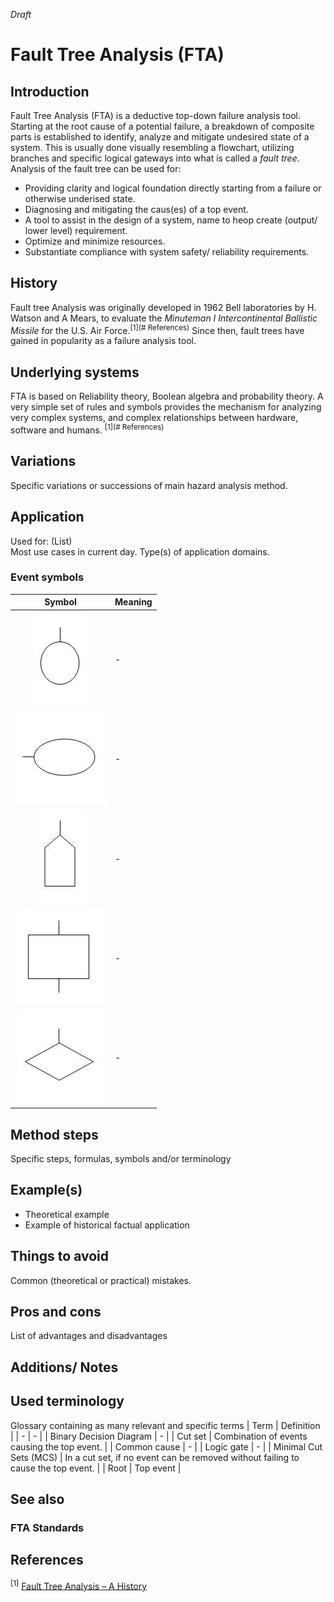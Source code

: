 _Draft_

# Fault Tree Analysis (FTA)

## Introduction 
Fault Tree Analysis (FTA) is a deductive top-down failure analysis tool. Starting at the root cause of a potential failure, a breakdown of composite parts is established to identify, analyze and mitigate undesired state of a system. This is usually done visually resembling a flowchart, utilizing branches and specific logical gateways into what is called a _fault tree_. Analysis of the fault tree can be used for:
* Providing clarity and logical foundation directly starting from a failure or otherwise underised state.
* Diagnosing and mitigating the caus(es) of a top event.
* A tool to assist in the design of a system, name to heop create (output/ lower level) requirement.
* Optimize and minimize resources.
* Substantiate compliance with system safety/ reliability requirements.

## History
Fault tree Analysis was originally developed in 1962 Bell laboratories by H. Watson and A Mears, to evaluate the _Minuteman I Intercontinental Ballistic Missile_ for the U.S. Air Force.<sup>[1](# References)</sup> Since then, fault trees have gained in popularity as a failure analysis tool.

## Underlying systems
FTA is based on Reliability theory, Boolean algebra and probability theory. A very simple set of rules and symbols provides the mechanism for analyzing very complex systems, and complex relationships between hardware, software and humans. <sup>[1](# References)</sup>

## Variations
Specific variations or successions of main hazard analysis method.

## Application
Used for: (List) \
Most use cases in current day. Type(s) of application domains.

### Event symbols

| Symbol | Meaning |
| :---: | - |
| ![FTA Basic Event](images/FTA_basic_event.jpg) | - | 
| ![FTA Basic Event](images/FTA_conditioning_event.jpg) | - |
| ![FTA Basic Event](images/FTA_initiating_event.jpg) | - |
| ![FTA Basic Event](images/FTA_intermediate_event.jpg) | - |
| ![FTA Basic Event](images/FTA_undeveloped_event.jpg) | - |

## Method steps
Specific steps, formulas, symbols and/or terminology

## Example(s)
* Theoretical example
* Example of historical factual application

## Things to avoid
Common (theoretical or practical) mistakes.

## Pros and cons
List of advantages and disadvantages

## Additions/ Notes


## Used terminology
Glossary containing as many relevant and specific terms
| Term | Definition |
| - | - |
| Binary Decision Diagram | - |
| Cut set | Combination of events causing the top event. |
| Common cause | - |
| Logic gate | - |
| Minimal Cut Sets (MCS) | In a cut set, if no event can be removed without failing to cause the top event. |
| Root | Top event |

## See also
### FTA Standards


## References
<sup>[1]</sup> [Fault Tree Analysis – A History](https://web.archive.org/web/20110723124816/http://www.fault-tree.net/papers/ericson-fta-history.pdf)



